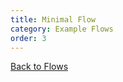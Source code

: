 ```yaml
---
title: Minimal Flow
category: Example Flows
order: 3
---
```


[<i class="fa fa-arrow-up" aria-hidden="true"></i> Back to Flows](/cloud/flows)
